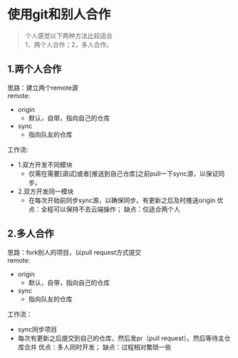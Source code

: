 # 使用git和别人合作
> 个人感觉以下两种方法比较适合  
> 1，两个人合作；2，多人合作。  

## 1.两个人合作
思路：建立两个remote源  
remote:  
   * origin
        - 默认，自带，指向自己的仓库
   * sync
        - 指向队友的仓库  

工作流: 
   * 1.双方开发不同模块
        - 仅需在需要[调试]或者[推送到自己仓库]之前pull一下sync源，以保证同步。
   * 2.双方开发同一模块
        - 在每次开始前同步sync源，以确保同步。有更新之后及时推送origin
优点：全程可以保持不去云端操作；
缺点：仅适合两个人

## 2.多人合作
思路：fork别人的项目，以pull request方式提交  
remote:
   * origin
        - 默认，自带，指向自己的仓库
   * sync
        - 指向队友的仓库  

工作流：
   * sync同步项目
   * 每次有更新之后提交到自己的仓库，然后发pr（pull request）。然后等待主仓库合并
优点：多人同时开发；
缺点：过程相对繁琐一些
